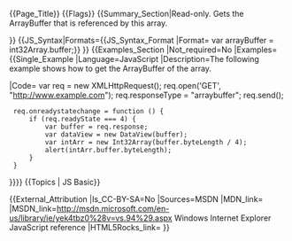 {{Page_Title}}
{{Flags}}
{{Summary_Section|Read-only. Gets the ArrayBuffer that is referenced by this array.

}}
{{JS_Syntax|Formats={{JS_Syntax_Format
|Format= var arrayBuffer = int32Array.buffer;}}
}}
{{Examples_Section
|Not_required=No
|Examples={{Single_Example
|Language=JavaScript
|Description=The following example shows how to get the ArrayBuffer of the array.

|Code= var req = new XMLHttpRequest();
     req.open('GET', "http://www.example.com");
     req.responseType = "arraybuffer";
     req.send();
 
     req.onreadystatechange = function () {
         if (req.readyState === 4) {
             var buffer = req.response;
             var dataView = new DataView(buffer);
             var intArr = new Int32Array(buffer.byteLength / 4);
             alert(intArr.buffer.byteLength);
         }
     }
}}}}
{{Topics | JS Basic}}

{{External_Attribution
|Is_CC-BY-SA=No
|Sources=MSDN
|MDN_link=
|MSDN_link=http://msdn.microsoft.com/en-us/library/ie/yek4tbz0%28v=vs.94%29.aspx Windows Internet Explorer JavaScript reference
|HTML5Rocks_link=
}}